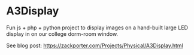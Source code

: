 # A3Display


Fun js + php + python project to display images on a hand-built large LED display in on our college dorm-room window.

See blog post: https://zackporter.com/Projects/Physical/A3Display.html
